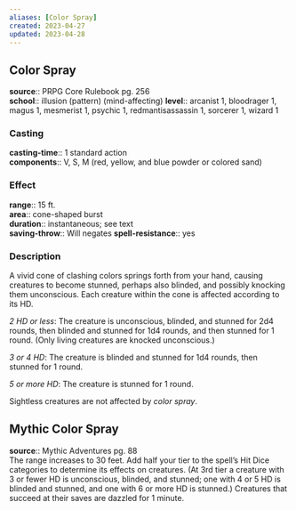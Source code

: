 ```yaml
---
aliases: [Color Spray]
created: 2023-04-27
updated: 2023-04-28
---
```


## Color Spray

**source**:: PRPG Core Rulebook pg. 256  
**school**:: illusion (pattern) (mind-affecting)
**level**:: arcanist 1, bloodrager 1, magus 1, mesmerist 1, psychic 1, redmantisassassin 1, sorcerer 1, wizard 1

### Casting

**casting-time**:: 1 standard action  
**components**:: V, S, M (red, yellow, and blue powder or colored sand)

### Effect

**range**:: 15 ft.  
**area**:: cone-shaped burst  
**duration**:: instantaneous; see text  
**saving-throw**:: Will negates
**spell-resistance**:: yes

### Description

A vivid cone of clashing colors springs forth from your hand, causing creatures to become stunned, perhaps also blinded, and possibly knocking them unconscious. Each creature within the cone is affected according to its HD.  
  
*2 HD or less*: The creature is unconscious, blinded, and stunned for 2d4 rounds, then blinded and stunned for 1d4 rounds, and then stunned for 1 round. (Only living creatures are knocked unconscious.)  
  
*3 or 4 HD*: The creature is blinded and stunned for 1d4 rounds, then stunned for 1 round.  
  
*5 or more HD*: The creature is stunned for 1 round.  
  
Sightless creatures are not affected by *color spray*.

## Mythic Color Spray

**source**:: Mythic Adventures pg. 88  
The range increases to 30 feet. Add half your tier to the spell’s Hit Dice categories to determine its effects on creatures. (At 3rd tier a creature with 3 or fewer HD is unconscious, blinded, and stunned; one with 4 or 5 HD is blinded and stunned, and one with 6 or more HD is stunned.) Creatures that succeed at their saves are dazzled for 1 minute.
